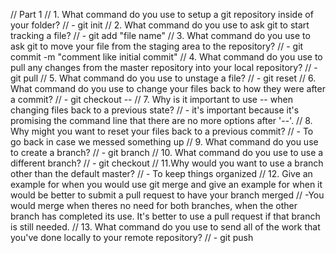 // Part 1
// 1. What command do you use to setup a git repository inside of your folder?
// - git init
// 2. What command do you use to ask git to start tracking a file?
// - git add "file name"
// 3. What command do you use to ask git to move your file from the staging area to the repository?
// - git commit -m "comment like initial commit"
// 4. What command do you use to pull any changes from the master repository into your local repository?
// - git pull
// 5. What command do you use to unstage a file?
// - git reset
// 6. What command do you use to change your files back to how they were after a commit?
// - git checkout --
// 7. Why is it important to use -- when changing files back to a previous state?
// - it's important because it's promising the command line that there are no more options after '--'.
// 8. Why might you want to reset your files back to a previous commit?
// - To go back in case we messed something up
// 9. What command do you use to create a branch?
// - git branch
// 10. What command do you use to use a different branch?
// - git checkout <branch>
// 11.Why would you want to use a branch other than the default master?
// - To keep things organized
// 12. Give an example for when you would use git merge and give an example for when it would be better to submit a pull request to have your branch merged
// -You would merge when theres no need for both branches, when the other branch has completed its use. It's better to use a pull request if that branch is still needed.
// 13. What command do you use to send all of the work that you've done locally to your remote repository?
// - git push 

